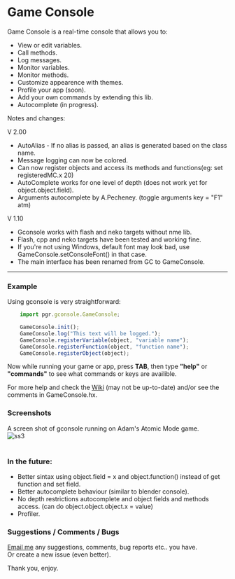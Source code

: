# Game Console

Game Console is a real-time console that allows you to:

* View or edit variables.
* Call methods.
* Log messages.
* Monitor variables.
* Monitor methods.
* Customize appearence with themes.
* Profile your app (soon).
* Add your own commands by extending this lib.
* Autocomplete (in progress).

Notes and changes:<br />

V 2.00<br />

* AutoAlias - If no alias is passed, an alias is generated based on the class name. <br />
* Message logging can now be colored. <br />
* Can now register objects and access its methods and functions(eg: set registeredMC.x 20)
* AutoComplete works for one level of depth (does not work yet for object.object.field).
* Arguments autocomplete by A.Pecheney. (toggle arguments key = "F1" atm)

V 1.10<br />

* Gconsole works with flash and neko targets without nme lib.<br />
* Flash, cpp and neko targets have been tested and working fine.<br />
* If you're not using Windows, default font may look bad, use GameConsole.setConsoleFont() in that case.<br />
* The main interface has been renamed from GC to GameConsole.

____________

### Example

Using gconsole is very straightforward:

```js
    import pgr.gconsole.GameConsole;

    GameConsole.init();
    GameConsole.log("This text will be logged.");
    GameConsole.registerVariable(object, "variable name"); 
    GameConsole.registerFunction(object, "function name");
	GameConsole.registerObject(object);
```

Now while running your game or app, press **TAB**, then type **"help"** or **"commands"**
to see what commands or keys are availible.

For more help and check the [Wiki](https://github.com/ProG4mr/gconsole/wiki) (may not be up-to-date) and/or see the comments in GameConsole.hx.

### Screenshots<br />

A screen shot of gconsole running on Adam's Atomic Mode game.<br />
![ss3](http://i1148.photobucket.com/albums/o562/ProG4mr/ss3.png "Using Mode game")<br /><br />

### In the future:

* Better sintax using object.field = x and object.function() instead of get function and set field.
* Better autocomplete behaviour (similar to blender console).
* No depth restrictions autocomplete and object fields and methods access. (can do object.object.object.x = value)
* Profiler.

### Suggestions / Comments / Bugs 

[Email me](mailto:prog4mr@gmail.com) any suggestions, comments, bug reports etc.. you have.<br />
Or create a new issue (even better). 


Thank you, enjoy.

